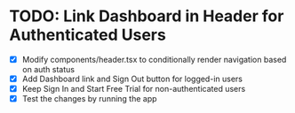 # TODO: Link Dashboard in Header for Authenticated Users

- [x] Modify components/header.tsx to conditionally render navigation based on auth status
- [x] Add Dashboard link and Sign Out button for logged-in users
- [x] Keep Sign In and Start Free Trial for non-authenticated users
- [x] Test the changes by running the app
